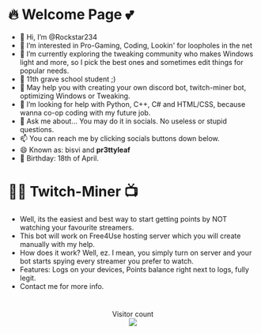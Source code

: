 # 🔥 Welcome Page 💕
- 👋 Hi, I’m @Rockstar234
- 👀 I’m interested in Pro-Gaming, Coding, Lookin' for loopholes in the net
- 🔭 I’m currently exploring the tweaking community who makes Windows light and more, so I pick the best ones and sometimes edit things for popular needs.
- 🌱 11th grave school student ;)
- 📑 May help you with creating your own discord bot, twitch-miner bot, optimizing Windows or Tweaking.
- 🤔 I’m looking for help with Python, C++, C# and HTML/CSS, because wanna co-op coding with my future job.
- 💬 Ask me about... You may do it in socials. No useless or stupid questions.
- 📫 You can reach me by clicking socials buttons down below.
- 😄 Known as: bisvi and __pr3ttyleaf__
- 🍰 Birthday: 18th of April.
#

# 🤷‍♀️ Twitch-Miner 📺
- Well, its the easiest and best way to start getting points by NOT watching your favourite streamers.
- This bot will work on Free4Use hosting server which you will create manually with my help.
- How does it work? Well, ez. I mean, you simply turn on server and your bot starts spying every streamer you prefer to watch.
- Features: Logs on your devices, Points balance right next to logs, fully legit.
- Contact me for more info.
#

<p align="center"> 
  Visitor count<br>
  <img src="https://profile-counter.glitch.me/Rockstar234/count.svg" />
</p>
